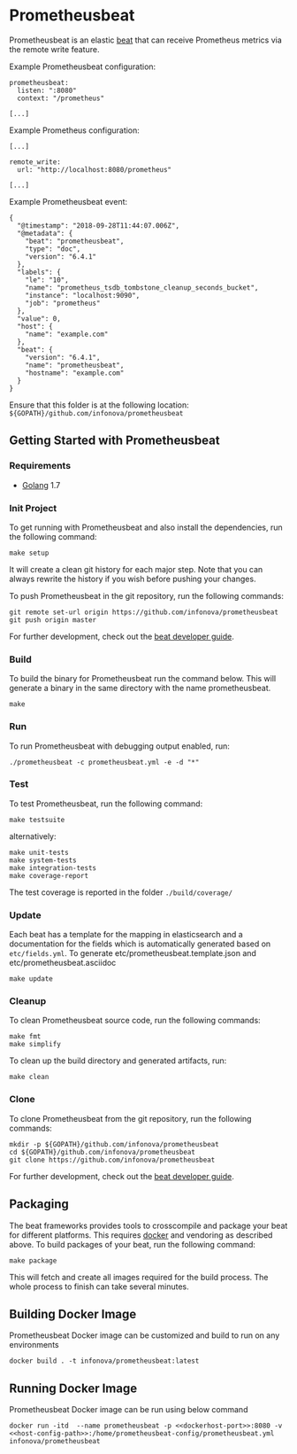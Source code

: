 # Prometheusbeat

Prometheusbeat is an elastic [beat](https://www.elastic.co/products/beats) that can receive Prometheus metrics via the remote write feature.

Example Prometheusbeat configuration:

```
prometheusbeat:
  listen: ":8080"
  context: "/prometheus"

[...]
```

Example Prometheus configuration:

```
[...]

remote_write:
  url: "http://localhost:8080/prometheus"

[...]
```

Example Prometheusbeat event:

```
{
  "@timestamp": "2018-09-28T11:44:07.006Z",
  "@metadata": {
    "beat": "prometheusbeat",
    "type": "doc",
    "version": "6.4.1"
  },
  "labels": {
    "le": "10",
    "name": "prometheus_tsdb_tombstone_cleanup_seconds_bucket",
    "instance": "localhost:9090",
    "job": "prometheus"
  },
  "value": 0,
  "host": {
    "name": "example.com"
  },
  "beat": {
    "version": "6.4.1",
    "name": "prometheusbeat",
    "hostname": "example.com"
  }
}
```

Ensure that this folder is at the following location:
`${GOPATH}/github.com/infonova/prometheusbeat`

## Getting Started with Prometheusbeat

### Requirements

* [Golang](https://golang.org/dl/) 1.7

### Init Project
To get running with Prometheusbeat and also install the
dependencies, run the following command:

```
make setup
```

It will create a clean git history for each major step. Note that you can always rewrite the history if you wish before pushing your changes.

To push Prometheusbeat in the git repository, run the following commands:

```
git remote set-url origin https://github.com/infonova/prometheusbeat
git push origin master
```

For further development, check out the [beat developer guide](https://www.elastic.co/guide/en/beats/libbeat/current/new-beat.html).

### Build

To build the binary for Prometheusbeat run the command below. This will generate a binary
in the same directory with the name prometheusbeat.

```
make
```


### Run

To run Prometheusbeat with debugging output enabled, run:

```
./prometheusbeat -c prometheusbeat.yml -e -d "*"
```


### Test

To test Prometheusbeat, run the following command:

```
make testsuite
```

alternatively:
```
make unit-tests
make system-tests
make integration-tests
make coverage-report
```

The test coverage is reported in the folder `./build/coverage/`

### Update

Each beat has a template for the mapping in elasticsearch and a documentation for the fields
which is automatically generated based on `etc/fields.yml`.
To generate etc/prometheusbeat.template.json and etc/prometheusbeat.asciidoc

```
make update
```


### Cleanup

To clean  Prometheusbeat source code, run the following commands:

```
make fmt
make simplify
```

To clean up the build directory and generated artifacts, run:

```
make clean
```


### Clone

To clone Prometheusbeat from the git repository, run the following commands:

```
mkdir -p ${GOPATH}/github.com/infonova/prometheusbeat
cd ${GOPATH}/github.com/infonova/prometheusbeat
git clone https://github.com/infonova/prometheusbeat
```

For further development, check out the [beat developer guide](https://www.elastic.co/guide/en/beats/libbeat/current/new-beat.html).


## Packaging

The beat frameworks provides tools to crosscompile and package your beat for different platforms. This requires [docker](https://www.docker.com/) and vendoring as described above. To build packages of your beat, run the following command:

```
make package
```

This will fetch and create all images required for the build process. The whole process to finish can take several minutes.


## Building Docker Image

Prometheusbeat Docker image can be customized and build to run on any environments

```
docker build . -t infonova/prometheusbeat:latest
```

## Running Docker Image

Prometheusbeat Docker image can be run using below command

```
docker run -itd  --name prometheusbeat -p <<dockerhost-port>>:8080 -v <<host-config-path>>:/home/prometheusbeat-config/prometheusbeat.yml infonova/prometheusbeat
```
